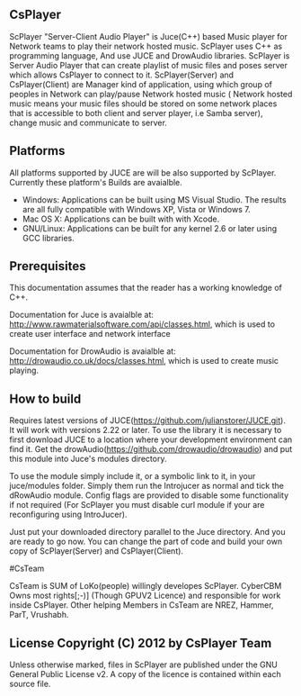 ## CsPlayer

ScPlayer "Server-Client Audio Player" is Juce(C++) based Music player for Network teams to play their network hosted music. ScPlayer uses C++ as programming language, And use JUCE and DrowAudio libraries. ScPlayer is Server Audio Player that can create playlist of music files and poses server which allows CsPlayer to connect to it. ScPlayer(Server) and CsPlayer(Client) are Manager kind of application, using which group of peoples in Network can play/pause Network hosted music ( Network hosted music means your music files should be stored on some network places that is accessible to both client and server player, i.e Samba server), change music and communicate to server.

## Platforms
All platforms supported by JUCE are will be also supported by ScPlayer. Currently these platform's Builds are avaialble.
- Windows: 		Applications can be built using MS Visual Studio. The results are all fully compatible with Windows XP, Vista or Windows 7.
- Mac OS X: 	Applications can be built with with Xcode. 
- GNU/Linux: 	Applications can be built for any kernel 2.6 or later using GCC libraries. 

## Prerequisites

This documentation assumes that the reader has a working knowledge of C++.

Documentation for Juce is avaialble at: http://www.rawmaterialsoftware.com/api/classes.html, which is used to create user interface and network interface

Documentation for DrowAudio is avaialble at: http://drowaudio.co.uk/docs/classes.html, which is used to create music playing.

## How to build

Requires latest versions of JUCE(https://github.com/julianstorer/JUCE.git). It will work with versions 2.22 or later. To use the library it is necessary to first download JUCE to a location where your development environment can find it. Get the drowAudio(https://github.com/drowaudio/drowaudio) and put this module into Juce's modules directory.

To use the module simply include it, or a symbolic link to it, in your juce/modules folder. Simply them run the Introjucer as normal and tick the dRowAudio module. Config flags are provided to disable some functionality if not required (For ScPlayer you must disable curl module if your are reconfiguring using IntroJucer).

Just put your downloaded directory parallel to the Juce directory. And you are ready to go now. You can change the part of code and build your own copy of ScPlayer(Server) and CsPlayer(Client).

#CsTeam

CsTeam is SUM of LoKo(people) willingly developes ScPlayer. CyberCBM Owns most rights[;-)] (Though GPUV2 Licence) and responsible for work inside CsPlayer. Other helping Members in CsTeam are NREZ, Hammer, ParT, Vrushabh. 

## License Copyright (C) 2012 by CsPlayer Team

Unless otherwise marked, files in ScPlayer are published under the GNU General Public License v2. A copy of the licence is contained within each source file.